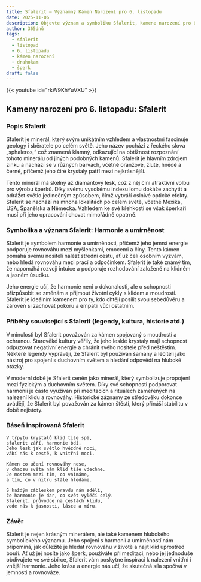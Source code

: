```yaml
---
title: Sfalerit – Významný Kámen Narození pro 6. listopadu
date: 2025-11-06
description: Objevte význam a symboliku Sfalerit, kamene narození pro 6. listopadu, který symbolizuje Harmonie a umírněnost. Přečtěte si legendy a inspirující příběhy.
author: 365dnů
tags:
  - sfalerit
  - listopad
  - 6. listopadu
  - kámen narození
  - drahokam
  - šperk
draft: false
---
```


{{< youtube id="rkW9KhYuVXU" >}}

## Kameny narození pro 6. listopadu: Sfalerit

### Popis Sfalerit

Sfalerit je minerál, který svým unikátním vzhledem a vlastnostmi fascinuje geology i sběratele po celém světě. Jeho název pochází z řeckého slova „sphaleros,“ což znamená klamný, odkazující na obtížnost rozpoznání tohoto minerálu od jiných podobných kamenů. Sfalerit je hlavním zdrojem zinku a nachází se v různých barvách, včetně oranžové, žluté, hnědé a černé, přičemž jeho čiré krystaly patří mezi nejkrásnější.

Tento minerál má skelný až diamantový lesk, což z něj činí atraktivní volbu pro výrobu šperků. Díky svému vysokému indexu lomu dokáže zachytit a odrážet světlo jedinečným způsobem, čímž vytváří oslnivé optické efekty. Sfalerit se nachází na mnoha lokalitách po celém světě, včetně Mexika, USA, Španělska a Německa. Vzhledem ke své křehkosti se však šperkaři musí při jeho opracování chovat mimořádně opatrně.

### Symbolika a význam Sfalerit: Harmonie a umírněnost

Sfalerit je symbolem harmonie a umírněnosti, přičemž jeho jemná energie podporuje rovnováhu mezi myšlenkami, emocemi a činy. Tento kámen pomáhá svému nositeli nalézt střední cestu, ať už čelí osobním výzvám, nebo hledá rovnováhu mezi prací a odpočinkem. Sfalerit je také známý tím, že napomáhá rozvoji intuice a podporuje rozhodování založené na klidném a jasném úsudku.

Jeho energie učí, že harmonie není o dokonalosti, ale o schopnosti přizpůsobit se změnám a přijmout životní cykly s klidem a moudrostí. Sfalerit je ideálním kamenem pro ty, kdo chtějí posílit svou sebedůvěru a zároveň si zachovat pokoru a empatii vůči ostatním.

### Příběhy související s Sfalerit (legendy, kultura, historie atd.)

V minulosti byl Sfalerit považován za kámen spojovaný s moudrostí a ochranou. Starověké kultury věřily, že jeho lesklé krystaly mají schopnost odpuzovat negativní energie a chránit svého nositele před neštěstím. Některé legendy vyprávějí, že Sfalerit byl používán šamany a léčiteli jako nástroj pro spojení s duchovním světem a hledání odpovědí na hluboké otázky.

V moderní době je Sfalerit ceněn jako minerál, který symbolizuje propojení mezi fyzickým a duchovním světem. Díky své schopnosti podporovat harmonii je často využíván při meditacích a rituálech zaměřených na nalezení klidu a rovnováhy. Historické záznamy ze středověku dokonce uvádějí, že Sfalerit byl považován za kámen štěstí, který přináší stabilitu v době nejistoty.

### Báseň inspirovaná Sfalerit

```
V třpytu krystalů klid tiše spí,  
sfalerit září, harmonie bdí.  
Jeho lesk jak světlo hvězdné noci,  
vábí nás k cestě, k vnitřní moci.

Kámen co učení rovnováhy nese,  
v chaosu světa nám klid tiše vdechne.  
Je mostem mezi tím, co vnímáme,  
a tím, co v nitru stále hledáme.

S každým zábleskem pravdu nám sdělí,  
že harmonie je dar, co svět vyléčí celý.  
Sfalerit, průvodce na cestách klidu,  
vede nás k jasnosti, lásce a míru.
```

### Závěr

Sfalerit je nejen krásným minerálem, ale také kamenem hlubokého symbolického významu. Jeho spojení s harmonií a umírněností nám připomíná, jak důležité je hledat rovnováhu v životě a najít klid uprostřed bouří. Ať už jej nosíte jako šperk, používáte při meditaci, nebo jej jednoduše obdivujete ve své sbírce, Sfalerit vám poskytne inspiraci k nalezení vnitřní i vnější harmonie. Jeho krása a energie nás učí, že skutečná síla spočívá v jemnosti a rovnováze.